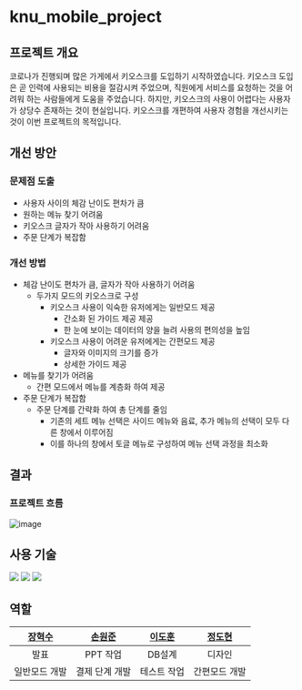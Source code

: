 # knu_mobile_project

## 프로젝트 개요
코로나가 진행되며 많은 가게에서 키오스크를 도입하기 시작하였습니다.
키오스크 도입은 곧 인력에 사용되는 비용을 절감시켜 주었으며, 직원에게 서비스를 요청하는 것을 어려워 하는 사람들에게 도움을 주었습니다.
하지만, 키오스크의 사용이 어렵다는 사용자가 상당수 존재하는 것이 현실입니다.
키오스크를 개편하여 사용자 경험을 개선시키는 것이 이번 프로젝트의 목적입니다.

## 개선 방안
### 문제점 도출
+ 사용자 사이의 체감 난이도 편차가 큼
+ 원하는 메뉴 찾기 어려움
+ 키오스크 글자가 작아 사용하기 어려움
+ 주문 단계가 복잡함

### 개선 방법
+ 체감 난이도 편차가 큼, 글자가 작아 사용하기 어려움
  + 두가지 모드의 키오스크로 구성
    + 키오스크 사용이 익숙한 유저에게는 일반모드 제공
      + 간소화 된 가이드 제공 제공
      + 한 눈에 보이는 데이터의 양을 늘려 사용의 편의성을 높임
    + 키오스크 사용이 어려운 유저에게는 간편모드 제공
      + 글자와 이미지의 크기를 증가
      + 상세한 가이드 제공
+ 메뉴를 찾기가 어려움
  + 간편 모드에서 메뉴를 계층화 하여 제공
+ 주문 단계가 복잡함
  + 주문 단계를 간략화 하여 총 단계를 줄임
    + 기존의 세트 메뉴 선택은 사이드 메뉴와 음료, 추가 메뉴의 선택이 모두 다른 창에서 이루어짐
    + 이를 하나의 창에서 토글 메뉴로 구성하여 메뉴 선택 과정을 최소화

## 결과
### 프로젝트 흐름
![image](https://user-images.githubusercontent.com/76612738/228711919-6b95194b-d052-4979-a106-1ae34a49dfdb.png)

## 사용 기술
<img src="https://img.shields.io/badge/Kotlin-7F52FF?style=for-the-badge&logo=Kotlin&logoColor=white"> <img src="https://img.shields.io/badge/Android Studio-3DDC84?style=for-the-badge&logo=Android Studio&logoColor=white"> <img src="https://img.shields.io/badge/Firebase-FFCA28?style=for-the-badge&logo=Firebase&logoColor=white">

## 역할
|[장혁수](https://github.com/zangsu)|[손원준](https://github.com/sonwonjun103)|[이도훈](https://github.com/dleh1541)|[정도현]()|
|:-:|:-:|:-:|:-:|
|발표|PPT 작업|DB설계|디자인|
|일반모드 개발|결제 단계 개발|테스트 작업|간편모드 개발|

